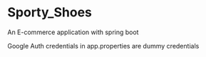 # Sporty_Shoes
An E-commerce application with spring boot

Google Auth credentials in app.properties are dummy credentials


